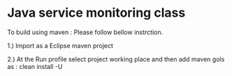 Java service monitoring class
================================

To build using maven : Please follow bellow instrction.

1.) Import as a Eclipse maven project

2.) At the Run profile select project working place and then add maven gols as : clean install -U
